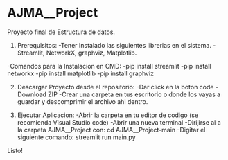# AJMA__Project
Proyecto final de Estructura de datos.

1. Prerequisitos:
-Tener Instalado las siguientes librerias en el sistema.
-Streamlit, NetworkX, graphviz, Matplotlib.


-Comandos para la Instalacion en CMD:
-pip install streamlit
-pip install networkx
-pip install matplotlib
-pip install graphviz


2. Descargar Proyecto desde el repositorio:
-Dar click en la boton code
-Download ZIP
-Crear una carpeta en tus escritorio o donde los vayas a guardar y descomprimir el archivo ahi dentro.


3. Ejecutar Aplicacion:
-Abrir la carpeta en tu editor de codigo (se recomienda Visual Studio code)
-Abrir una nueva terminal
-Dirijirse al a la carpeta AJMA__Project con: cd AJMA__Project-main
-Digitar el siguiente comando: streamlit run main.py


Listo!
